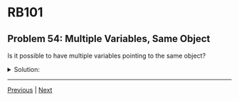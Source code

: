 # RB101
## Problem 54: Multiple Variables, Same Object

Is it possible to have multiple variables pointing to the same object?

<details>
<summary>Solution:</summary>

Yes, it is possible to have multiple variables pointing to the same object. When you assign one variable to another, both variables reference the same object in memory.

Examples:
```ruby
arr1 = [1, 2, 3]
arr2 = arr1  # Both arr1 and arr2 now point to the same array object

arr1.object_id == arr2.object_id  # => true
arr1.equal?(arr2)  # => true (same object)

# Mutating through one variable affects the other
arr1 << 4
p arr2  # => [1, 2, 3, 4]
```

**Variables with the same name in different scopes:**
```ruby
name = "Alice"  # Global scope

def greet
  name = "Bob"  # Local scope - different variable!
  puts name
end

greet  # => Bob
puts name  # => Alice

# These are different variables that happen to have the same name
```

**Multiple variables pointing to the same object:**
```ruby
str1 = "hello"
str2 = str1
str3 = str1

# All three point to the same object
str1.object_id == str2.object_id  # => true
str2.object_id == str3.object_id  # => true

# Mutating through any variable affects all
str1 << " world"
p str2  # => "hello world"
p str3  # => "hello world"
```

</details>

---

[Previous](053.md) | [Next](055.md)

